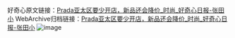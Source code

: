 好奇心原文链接：[Prada亚太区要少开店，新品还会降价_时尚_好奇心日报-张田小](https://www.qdaily.com/articles/8179.html)
WebArchive归档链接：[Prada亚太区要少开店，新品还会降价_时尚_好奇心日报-张田小](http://web.archive.org/web/20190623152258/https://www.qdaily.com/articles/8179.html)
![image](http://ww3.sinaimg.cn/large/007d5XDply1g3vb0wg9bij30u046kb29)